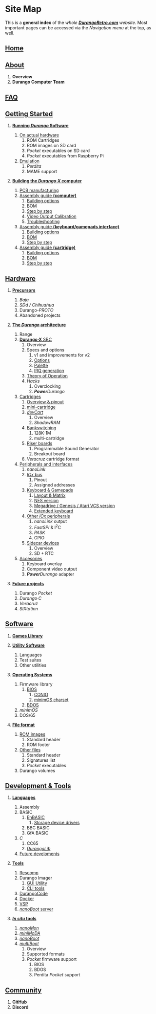 # Site Map

This is a **general index** of the _whole [**DurangoRetro.com**](index.md) website_. Most important pages can be accessed via the _Navigation menu_ at the top, as well.

## [Home](index.md)

## [About](about.md)

1. **Overview**
1. **Durango Computer Team**

## [FAQ](faq.md)

## [Getting Started](started.md)

1. [**Running _Durango_ Software**](start/running.md)
	1. [On actual hardware](start/run/hard.md)
		1. ROM Cartridges
		1. ROM images on SD card
		1. _Pocket_ executables on SD card
		1. _Pocket_ executables from Raspberry Pi
	1. [Emulation](start/run/emulation.md)
		1. _Perdita_
		1. MAME support

1. [**Building the _Durango·X_ computer**](start/building.md)
	1. [PCB manufacturing](start/build/pcb.md)
	1. [Assembly guide **(computer)**](start/build/durango.md)
		1. [Building options](start/build/computer/options.md)
		1. [BOM](start/build/computer/bom.md)
		1. [Step by step](start/build/computer/steps.md)
		1. [Video Output Calibration](start/build/computer/vdu_calib.md)
		1. [Troubleshooting](start/build/computer/troubleshoot.md)
	1. [Assembly guide **(keyboard/gamepads interface)**](start/build/keyboard.md)
		1. [Building options](start/build/kbd/options.md)
		1. [BOM](start/build/kbd/bom.md)
		1. [Step by step](start/build/kbd/steps.md)
	1. [Assembly guide **(cartridge)**](start/build/cartridge.md)
		1. [Building options](start/build/cart/options.md)
		1. [BOM](start/build/cart/bom.md)
		1. [Step by step](start/build/cart/steps.md)

## [Hardware](hardware.md)

1. [**Precursors**](hard/previous.md)
	1. _Baja_
	1. _SDd / Chihuahua_
	1. Durango-*PROTO*
	1. Abandoned projects

1. [**The _Durango_ architecture**](hard/arch.md)
	1. Range
	1. [**Durango·X** SBC](hard/durango.md)
		1. Overview
		1. Specs and options
			1. v1 and improvements for v2
			1. [Options](hard/dx/options.md)
			1. [Palette](hard/dx/palette.md)
			1. [IRQ generation](hard/dx/irq.md)
		1. [Theory of Operation](hard/dx/theory.md)
		1. _Hacks_
			1. Overclocking
			1. _**Power**Durango_
	1. [Cartridges](hard/cartridges.md)
		1. [Overview & pinout](hard/cart/pinout.md)
		1. [mini-cartridge](hard/cart/mini.md)
		1. [_devCart_](hard/cart/dev.md)
			1. Overview
			1. _ShadowRAM_
		1. [Bankswitching](hard/cart/banks.md)
			1. 128K-1M
			1. multi-cartridge
		1. [Riser boards](hard/cart/riser.md)
			1. Programmable Sound Generator
			1. Breakout board
		1. _Veracruz_ cartridge format
	1. [Peripherals and interfaces](hard/interfaces.md)
		1. _nanoLink_
		1. [_IOx_ bus](hard/bus/iox.md)
			1. Pinout
			1. Assigned addresses
		1. [Keyboard & Gamepads](hard/keyboard.md)
			1. [Layout & Matrix](hard/kbd/layout.md)
			1. [NES version](hard/kbd/nes.md)
			1. [Megadrive / Genesis / Atari VCS version](hard/kbd/md.md)
			1. [Extended keyboard](hard/kbd/ext.md)
		1. [Other _IOx_ peripherals](hard/bus/periph.md)
			1. _nanoLink_ output
			1. _FastSPI_ & I<sup>2</sup>C
			1. _PASK_
			1. GPIO
		1. [Sidecar devices](hard/bus/sidecar.md)
			1. Overview
			1. SD + RTC
	1. [Accesories](hard/acc.md)
		1. Keyboard overlay
		1. Component video output
		1. _**Power**Durango_ adapter

1. [**Future projects**](hard/future.md)
	1. Durango _Pocket_
	1. _Durango·C_
	1. _Veracruz_
	1. _SIXtation_

## [Software](software.md)

1. [**Games Library**](soft/games.md)
1. [**Utility Software**](soft/utils.md)
	1. Languages
	1. Test suites
	1. Other utilities

1. [**Operating Systems**](soft/os.md)
	1. Firmware library
		1. [BIOS](soft/os/bios.md)
			1. [CONIO](soft/os/conio.md)
			1. [minimOS charset](soft/os/charset.md)
		1. [BDOS](soft/os/bdos.md)
	1. _minimOS_
	1. DOS/65

1. [**File format**](soft/filesys.md)
	1. [ROM images](soft/sys/rom.md)
		1. Standard header
		1. ROM footer
 	1. [Other files](soft/sys/files.md)
		1. Standard header
		1. Signatures list
		1. _Pocket_ executables
	1. Durango volumes

## [Development & Tools](tools.md)

1. [**Languages**](dev/language.md)
	1. Assembly
	1. BASIC
		1. [EhBASIC](dev/lang/ehbasic.md)
			1. [Storage device drivers](drv.md)
		1. BBC BASIC
		1. GfA BASIC
	1. _C_
		1. CC65
		1. [_DurangoLib_](dev/lang/durangolib.md)
	1. [Future develoments](dev/lang/other.md)

1. [**Tools**](dev/tools.md)
	1. [Rescomp](dev/tool/rescomp.md)
	1. Durango Imager
		1. [GUI Utility](dev/tool/gui.md)
		1. [CLI tools](dev/tool/cli.md)
	1. [DurangoCode](dev/tool/durangocode.md)
	1. [Docker](dev/tool/docker.md)
	1. [VSP](dev/tool/vsp.md)
	1. [_nanoBoot_ server](dev/tool/nanoboot.md)

1. [**_In situ_ tools**](dev/insitu.md)
	1. [_nanoMon_](dev/6502/nanomon.md)
 	1. [_miniMoDA_](dev/6502/minimoda.md)
	1. [_nanoBoot_](dev/6502/nanoboot.md)
	1. [_multiBoot_](dev/6502/multiboot.md)
		1. Overview
		1. Supported formats
		1. _Pocket_ firmware support
			1. BIOS
			1. BDOS
			1. Perdita _Pocket_ support

## [Community](community.md)

1. **GitHub**
1. **Discord**
